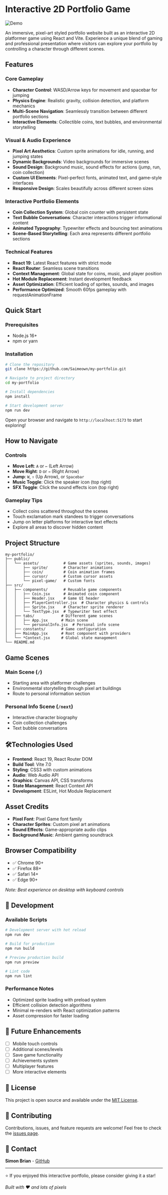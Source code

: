 # Interactive 2D Portfolio Game

![Demo](./2d.gif)

An immersive, pixel-art styled portfolio website built as an interactive 2D platformer game using React and Vite. Experience a unique blend of gaming and professional presentation where visitors can explore your portfolio by controlling a character through different scenes.

## Features

### Core Gameplay
- **Character Control**: WASD/Arrow keys for movement and spacebar for jumping
- **Physics Engine**: Realistic gravity, collision detection, and platform mechanics
- **Multi-Scene Navigation**: Seamlessly transition between different portfolio sections
- **Interactive Elements**: Collectible coins, text bubbles, and environmental storytelling

### Visual & Audio Experience
- **Pixel Art Aesthetics**: Custom sprite animations for idle, running, and jumping states
- **Dynamic Backgrounds**: Video backgrounds for immersive scenes
- **Sound Design**: Background music, sound effects for actions (jump, run, coin collection)
- **Custom UI Elements**: Pixel-perfect fonts, animated text, and game-style interfaces
- **Responsive Design**: Scales beautifully across different screen sizes

### Interactive Portfolio Elements
- **Coin Collection System**: Global coin counter with persistent state
- **Text Bubble Conversations**: Character interactions trigger informational content
- **Animated Typography**: Typewriter effects and bouncing text animations
- **Scene-Based Storytelling**: Each area represents different portfolio sections

### Technical Features
- **React 19**: Latest React features with strict mode
- **React Router**: Seamless scene transitions
- **Context Management**: Global state for coins, music, and player position
- **Hot Module Replacement**: Instant development feedback
- **Asset Optimization**: Efficient loading of sprites, sounds, and images
- **Performance Optimized**: Smooth 60fps gameplay with requestAnimationFrame

## Quick Start

### Prerequisites
- Node.js 16+ 
- npm or yarn

### Installation

```bash
# Clone the repository
git clone https://github.com/Saimeown/my-portfolio.git

# Navigate to project directory
cd my-portfolio

# Install dependencies
npm install

# Start development server
npm run dev
```

Open your browser and navigate to `http://localhost:5173` to start exploring!

## How to Navigate

### Controls
- **Move Left**: `A` or `←` (Left Arrow)
- **Move Right**: `D` or `→` (Right Arrow)  
- **Jump**: `W`, `↑` (Up Arrow), or `Spacebar`
- **Music Toggle**: Click the speaker icon (top right)
- **SFX Toggle**: Click the sound effects icon (top right)

### Gameplay Tips
- Collect coins scattered throughout the scenes
- Touch exclamation mark standees to trigger conversations
- Jump on letter platforms for interactive text effects
- Explore all areas to discover hidden content

## Project Structure

```
my-portfolio/
├── public/
│   └── assets/           # Game assets (sprites, sounds, images)
│       ├── sprite/       # Character animations
│       ├── coin/         # Coin animation frames
│       ├── cursor/       # Custom cursor assets
│       └── pixel-game/   # Custom fonts
├── src/
│   ├── components/       # Reusable game components
│   │   ├── Coin.jsx      # Animated coin component
│   │   ├── Header.jsx    # Game UI header
│   │   ├── PlayerController.jsx  # Character physics & controls
│   │   ├── Sprite.jsx    # Character sprite renderer
│   │   └── TextType.jsx  # Typewriter text effect
│   ├── tabs/            # Different game scenes
│   │   ├── App.jsx      # Main scene
│   │   └── personalInfo.jsx  # Personal info scene
│   ├── constants/       # Game configuration
│   ├── MainApp.jsx      # Root component with providers
│   └── *Context.jsx     # Global state management
└── README.md
```

## Game Scenes

### Main Scene (`/`)
- Starting area with platformer challenges
- Environmental storytelling through pixel art buildings
- Route to personal information section

### Personal Info Scene (`/next`)
- Interactive character biography
- Coin collection challenges
- Text bubble conversations

## 🛠Technologies Used

- **Frontend**: React 19, React Router DOM
- **Build Tool**: Vite 7.0
- **Styling**: CSS3 with custom animations
- **Audio**: Web Audio API
- **Graphics**: Canvas API, CSS transforms
- **State Management**: React Context API
- **Development**: ESLint, Hot Module Replacement

## Asset Credits

- **Pixel Font**: Pixel Game font family
- **Character Sprites**: Custom pixel art animations
- **Sound Effects**: Game-appropriate audio clips
- **Background Music**: Ambient gaming soundtrack

## Browser Compatibility

- ✅ Chrome 90+
- ✅ Firefox 88+
- ✅ Safari 14+
- ✅ Edge 90+

*Note: Best experience on desktop with keyboard controls*

## 🚧 Development

### Available Scripts

```bash
# Development server with hot reload
npm run dev

# Build for production
npm run build

# Preview production build
npm run preview

# Lint code
npm run lint
```

### Performance Notes
- Optimized sprite loading with preload system
- Efficient collision detection algorithms
- Minimal re-renders with React optimization patterns
- Asset compression for faster loading

## 🎯 Future Enhancements

- [ ] Mobile touch controls
- [ ] Additional scenes/levels
- [ ] Save game functionality
- [ ] Achievements system
- [ ] Multiplayer features
- [ ] More interactive elements

## 📄 License

This project is open source and available under the [MIT License](LICENSE).

## 🤝 Contributing

Contributions, issues, and feature requests are welcome! Feel free to check the [issues page](https://github.com/Saimeown/my-portfolio/issues).

## 📧 Contact

**Simon Brian** - [GitHub](https://github.com/Saimeown)

---

⭐ If you enjoyed this interactive portfolio, please consider giving it a star!

*Built with ❤️ and lots of pixels*
